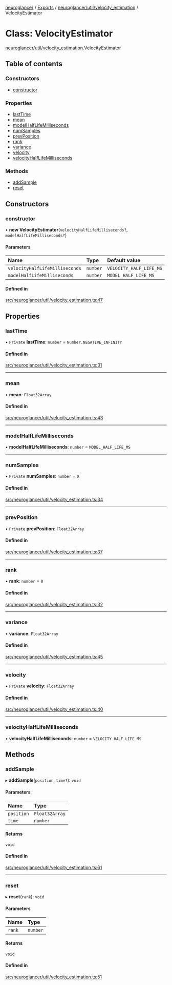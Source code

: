 [neuroglancer](../README.md) / [Exports](../modules.md) / [neuroglancer/util/velocity\_estimation](../modules/neuroglancer_util_velocity_estimation.md) / VelocityEstimator

# Class: VelocityEstimator

[neuroglancer/util/velocity_estimation](../modules/neuroglancer_util_velocity_estimation.md).VelocityEstimator

## Table of contents

### Constructors

- [constructor](neuroglancer_util_velocity_estimation.VelocityEstimator.md#constructor)

### Properties

- [lastTime](neuroglancer_util_velocity_estimation.VelocityEstimator.md#lasttime)
- [mean](neuroglancer_util_velocity_estimation.VelocityEstimator.md#mean)
- [modelHalfLifeMilliseconds](neuroglancer_util_velocity_estimation.VelocityEstimator.md#modelhalflifemilliseconds)
- [numSamples](neuroglancer_util_velocity_estimation.VelocityEstimator.md#numsamples)
- [prevPosition](neuroglancer_util_velocity_estimation.VelocityEstimator.md#prevposition)
- [rank](neuroglancer_util_velocity_estimation.VelocityEstimator.md#rank)
- [variance](neuroglancer_util_velocity_estimation.VelocityEstimator.md#variance)
- [velocity](neuroglancer_util_velocity_estimation.VelocityEstimator.md#velocity)
- [velocityHalfLifeMilliseconds](neuroglancer_util_velocity_estimation.VelocityEstimator.md#velocityhalflifemilliseconds)

### Methods

- [addSample](neuroglancer_util_velocity_estimation.VelocityEstimator.md#addsample)
- [reset](neuroglancer_util_velocity_estimation.VelocityEstimator.md#reset)

## Constructors

### constructor

• **new VelocityEstimator**(`velocityHalfLifeMilliseconds?`, `modelHalfLifeMilliseconds?`)

#### Parameters

| Name | Type | Default value |
| :------ | :------ | :------ |
| `velocityHalfLifeMilliseconds` | `number` | `VELOCITY_HALF_LIFE_MS` |
| `modelHalfLifeMilliseconds` | `number` | `MODEL_HALF_LIFE_MS` |

#### Defined in

[src/neuroglancer/util/velocity_estimation.ts:47](https://github.com/ActiveBrainAtlas2/neuroglancer/blob/034b457d/src/neuroglancer/util/velocity_estimation.ts#L47)

## Properties

### lastTime

• `Private` **lastTime**: `number` = `Number.NEGATIVE_INFINITY`

#### Defined in

[src/neuroglancer/util/velocity_estimation.ts:31](https://github.com/ActiveBrainAtlas2/neuroglancer/blob/034b457d/src/neuroglancer/util/velocity_estimation.ts#L31)

___

### mean

• **mean**: `Float32Array`

#### Defined in

[src/neuroglancer/util/velocity_estimation.ts:43](https://github.com/ActiveBrainAtlas2/neuroglancer/blob/034b457d/src/neuroglancer/util/velocity_estimation.ts#L43)

___

### modelHalfLifeMilliseconds

• **modelHalfLifeMilliseconds**: `number` = `MODEL_HALF_LIFE_MS`

___

### numSamples

• `Private` **numSamples**: `number` = `0`

#### Defined in

[src/neuroglancer/util/velocity_estimation.ts:34](https://github.com/ActiveBrainAtlas2/neuroglancer/blob/034b457d/src/neuroglancer/util/velocity_estimation.ts#L34)

___

### prevPosition

• `Private` **prevPosition**: `Float32Array`

#### Defined in

[src/neuroglancer/util/velocity_estimation.ts:37](https://github.com/ActiveBrainAtlas2/neuroglancer/blob/034b457d/src/neuroglancer/util/velocity_estimation.ts#L37)

___

### rank

• **rank**: `number` = `0`

#### Defined in

[src/neuroglancer/util/velocity_estimation.ts:32](https://github.com/ActiveBrainAtlas2/neuroglancer/blob/034b457d/src/neuroglancer/util/velocity_estimation.ts#L32)

___

### variance

• **variance**: `Float32Array`

#### Defined in

[src/neuroglancer/util/velocity_estimation.ts:45](https://github.com/ActiveBrainAtlas2/neuroglancer/blob/034b457d/src/neuroglancer/util/velocity_estimation.ts#L45)

___

### velocity

• `Private` **velocity**: `Float32Array`

#### Defined in

[src/neuroglancer/util/velocity_estimation.ts:40](https://github.com/ActiveBrainAtlas2/neuroglancer/blob/034b457d/src/neuroglancer/util/velocity_estimation.ts#L40)

___

### velocityHalfLifeMilliseconds

• **velocityHalfLifeMilliseconds**: `number` = `VELOCITY_HALF_LIFE_MS`

## Methods

### addSample

▸ **addSample**(`position`, `time?`): `void`

#### Parameters

| Name | Type |
| :------ | :------ |
| `position` | `Float32Array` |
| `time` | `number` |

#### Returns

`void`

#### Defined in

[src/neuroglancer/util/velocity_estimation.ts:61](https://github.com/ActiveBrainAtlas2/neuroglancer/blob/034b457d/src/neuroglancer/util/velocity_estimation.ts#L61)

___

### reset

▸ **reset**(`rank`): `void`

#### Parameters

| Name | Type |
| :------ | :------ |
| `rank` | `number` |

#### Returns

`void`

#### Defined in

[src/neuroglancer/util/velocity_estimation.ts:51](https://github.com/ActiveBrainAtlas2/neuroglancer/blob/034b457d/src/neuroglancer/util/velocity_estimation.ts#L51)

